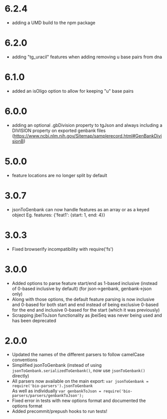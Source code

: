 # 6.2.4
- adding a UMD build to the npm package
# 6.2.0
- adding "tg_uracil" features when adding removing u base pairs from dna
# 6.1.0 
- added an isOligo option to allow for keeping "u" base pairs 
# 6.0.0 
- adding an optional .gbDivision property to tgJson and always including a DIVISION property on exported genbank files (https://www.ncbi.nlm.nih.gov/Sitemap/samplerecord.html#GenBankDivisionB)
# 5.0.0 
- feature locations are no longer split by default
# 3.0.7  
- jsonToGenbank can now handle features as an array or as a keyed object Eg. features: {'feat1': {start: 1, end: 4}} 
# 3.0.3 
- Fixed browserify incompatibility with require('fs')
# 3.0.0 
- Added options to parse feature start/end as 1-based inclusive (instead of 0-based inclusive by default) (for json->genbank, genbank->json only)
- Along with those options, the default feature parsing is now inclusive and 0-based for both start and end instead of being exclusive 0-based for the end and inclusive 0-based for the start (which it was previously) 
- Scrapping jbeiToJson functionality as jbeiSeq was never being used and has been deprecated
# 2.0.0 
- Updated the names of the different parsers to follow camelCase conventions
- Simplified jsonToGenbank (instead of using `jsonToGenbank.serializedToGenbank()`,
  now use `jsonToGenbank()` directly)
- All parsers now available on the main export:
  `var jsonToGenbank = require('bio-parsers').jsonToGenbank`  
  As well as individually `var genbankToJson = require('bio-parsers/parsers/genbankToJson');`
- Fixed error in tests with new options format and documented the options format
- Added precommit/prepush hooks to run tests!
